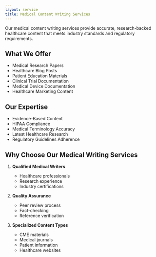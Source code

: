 ```yaml
---
layout: service
title: Medical Content Writing Services
---
```


Our medical content writing services provide accurate, research-backed healthcare content that meets industry standards and regulatory requirements.

## What We Offer

- Medical Research Papers
- Healthcare Blog Posts
- Patient Education Materials
- Clinical Trial Documentation
- Medical Device Documentation
- Healthcare Marketing Content

## Our Expertise

- Evidence-Based Content
- HIPAA Compliance
- Medical Terminology Accuracy
- Latest Healthcare Research
- Regulatory Guidelines Adherence

## Why Choose Our Medical Writing Services

1. **Qualified Medical Writers**
   - Healthcare professionals
   - Research experience
   - Industry certifications

2. **Quality Assurance**
   - Peer review process
   - Fact-checking
   - Reference verification

3. **Specialized Content Types**
   - CME materials
   - Medical journals
   - Patient information
   - Healthcare websites